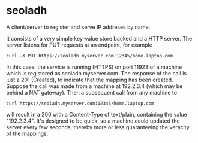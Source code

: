 seoladh
=======

A client/server to register and serve IP addreses by name.

It consists of a very simple key-value store backed and a HTTP server. The
server listens for PUT requests at an endpoint, for example

    curl -X PUT https://seoladh.myserver.com:12345/home.laptop.com

In this case, the service is running (HTTPS) on port 11923 of a machine which
is registered as seoladh.myserver.com. The response of the call is just a 201
(Created), to indicate that the mapping has been created. Suppose the call was
made from a machine at 192.2.3.4 (which may be behind a NAT gateway). Then a
subsequent call from any machine to

    curl https://seoladh.myserver.com:12345/home.laptop.com

will result in a 200 with a Content-Type of text/plain, containing the value
"192.2.3.4". It's designed to be quick, so a machine could updated the server
every few seconds, thereby more or less guaranteeing the veracity of the
mappings.
